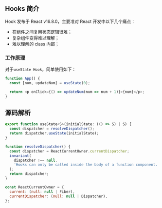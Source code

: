 ## Hooks 简介

Hook 发布于 React v16.8.0，主要准对 React 开发中以下几个痛点：

+ 在组件之间复用状态逻辑很难；
+ 复杂组件变得难以理解；
+ 难以理解的 class 内部；

### 工作原理

对于`useState Hook`，简单使用如下：

```js
function App() {
  const [num, updateNum] = useState(0);

  return <p onClick={() => updateNum(num => num + 1)}>{num}</p>;
}
```

## 源码解析

```js
export function useState<S>(initialState: (() => S) | S) {
  const dispatcher = resolveDispatcher();
  return dispatcher.useState(initialState);
}

function resolveDispatcher() {
  const dispatcher = ReactCurrentOwner.currentDispatcher;
  invariant(
    dispatcher !== null,
    'Hooks can only be called inside the body of a function component.',
  );
  return dispatcher;
}

const ReactCurrentOwner = {
  current: (null: null | Fiber),
  currentDispatcher: (null: null | Dispatcher),
};
```
